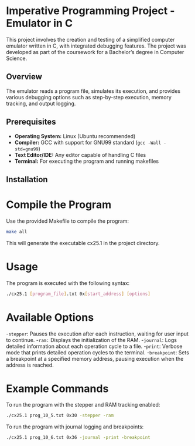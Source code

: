 # Imperative Programming Project - Emulator in C

This project involves the creation and testing of a simplified computer emulator written in C, with integrated debugging features. The project was developed as part of the coursework for a Bachelor’s degree in Computer Science.

## Overview

The emulator reads a program file, simulates its execution, and provides various debugging options such as step-by-step execution, memory tracking, and output logging. 

## Prerequisites

- **Operating System:** Linux (Ubuntu recommended)
- **Compiler:** GCC with support for GNU99 standard (`gcc -Wall -std=gnu99`)
- **Text Editor/IDE:** Any editor capable of handling C files
- **Terminal:** For executing the program and running makefiles

## Installation

# Compile the Program

Use the provided Makefile to compile the program:

```bash
make all
```
This will generate the executable cx25.1 in the project directory.

# Usage

The program is executed with the following syntax:

```bash
./cx25.1 [program_file].txt 0x[start_address] [options]
```

# Available Options

-`stepper`: Pauses the execution after each instruction, waiting for user input to continue.
-`ram:` Displays the initialization of the RAM.
-`journal`: Logs detailed information about each operation cycle to a file.
-`print`: Verbose mode that prints detailed operation cycles to the terminal.
-`breakpoint`: Sets a breakpoint at a specified memory address, pausing execution when the address is reached.

# Example Commands

To run the program with the stepper and RAM tracking enabled:

```bash
./cx25.1 prog_10_5.txt 0x30 -stepper -ram
```

To run the program with journal logging and breakpoints:

```bash
./cx25.1 prog_10_6.txt 0x36 -journal -print -breakpoint
```
